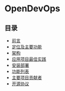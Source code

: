 # OpenDevOps

## 目录

- [前言]()
- [定位及主要功能]()
- [架构]()
- [应用项目最佳实践]()
- [安装部署]()
- [功能列表]()
- [主要项目贡献者](https://github.com/inspursoft/DevOps/graphs/contributors)
- [开源协议](LICENSE)

